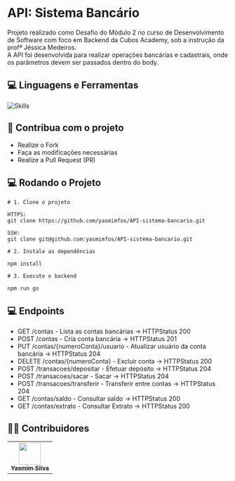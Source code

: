 # API: Sistema Bancário

  <p align="left">
  Projeto realizado como Desafio do Módulo 2 no curso de Desenvolvimento de Software com foco em Backend da Cubos Academy, sob a instrução da profª Jéssica Medeiros. <br>
  A API foi desenvolvida para realizar operações bancárias e cadastrais, onde os parâmetros devem ser passados dentro do body.
  </p>

## :computer: Linguagens e Ferramentas

![Skills](https://skillicons.dev/icons?i=nodejs,js,express)

## :triangular_flag_on_post: Contribua com o projeto

- Realize o Fork
- Faça as modificações necessárias
- Realize a Pull Request (PR)

## :computer: Rodando o Projeto

```shell
# 1. Clone o projeto

HTTPS:
git clone https://github.com/yasmimfos/API-sistema-bancario.git

SSH:
git clone git@github.com:yasmimfos/API-sistema-bancario.git

# 2. Instale as dependências

npm install

# 3. Execute o backend

npm run go

```

## :computer: Endpoints

- GET /contas - Lista as contas bancárias -> HTTPStatus 200
- POST /contas - Cria conta bancária -> HTTPStatus 201
- PUT /contas/{numeroConta}/usuario - Atualizar usuário da conta bancária -> HTTPStatus 204
- DELETE /contas/{numeroConta} - Excluir conta -> HTTPStatus 200
- POST /transacoes/depositar - Efetuar depósito -> HTTPStatus 204
- POST /transacoes/sacar - Sacar -> HTTPStatus 204
- POST /transacoes/transferir - Transferir entre contas -> HTTPStatus 204
- GET /contas/saldo - Consultar saldo -> HTTPStatus 200
- GET /contas/extrato - Consultar Extrato -> HTTPStatus 200

## :technologist: Contribuidores

<table>
  <tr>
    <td align="center"><a href="https://github.com/yasmimfos"><img src="https://avatars.githubusercontent.com/u/139164469?v=4" width="50px;" alt=""/><br /><sub><b>Yasmim Silva</b></sub></a><br /></td>
